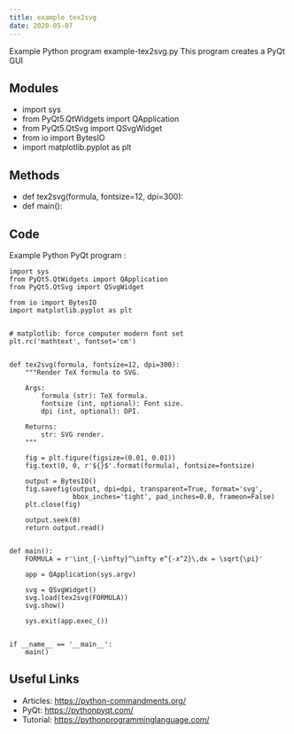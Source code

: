 ```yaml
---
title: example tex2svg
date: 2020-05-07
---
```

Example Python program example-tex2svg.py
This program creates a PyQt GUI

## Modules

* import sys
* from PyQt5.QtWidgets import QApplication
* from PyQt5.QtSvg import QSvgWidget
* from io import BytesIO
* import matplotlib.pyplot as plt

## Methods

* def tex2svg(formula, fontsize=12, dpi=300):
* def main():

## Code

Example Python PyQt program :

    import sys
    from PyQt5.QtWidgets import QApplication
    from PyQt5.QtSvg import QSvgWidget
    
    from io import BytesIO
    import matplotlib.pyplot as plt
    
    
    # matplotlib: force computer modern font set
    plt.rc('mathtext', fontset='cm')
    
    
    def tex2svg(formula, fontsize=12, dpi=300):
        """Render TeX formula to SVG.
    
        Args:
            formula (str): TeX formula.
            fontsize (int, optional): Font size.
            dpi (int, optional): DPI.
    
        Returns:
            str: SVG render.
        """
    
        fig = plt.figure(figsize=(0.01, 0.01))
        fig.text(0, 0, r'${}$'.format(formula), fontsize=fontsize)
    
        output = BytesIO()
        fig.savefig(output, dpi=dpi, transparent=True, format='svg',
                    bbox_inches='tight', pad_inches=0.0, frameon=False)
        plt.close(fig)
    
        output.seek(0)
        return output.read()
    
    
    def main():
        FORMULA = r'\int_{-\infty}^\infty e^{-x^2}\,dx = \sqrt{\pi}'
    
        app = QApplication(sys.argv)
    
        svg = QSvgWidget()
        svg.load(tex2svg(FORMULA))
        svg.show()
    
        sys.exit(app.exec_())
    
    
    if __name__ == '__main__':
        main()

## Useful Links

- Articles: https://python-commandments.org/
- PyQt: https://pythonpyqt.com/
- Tutorial: https://pythonprogramminglanguage.com/
